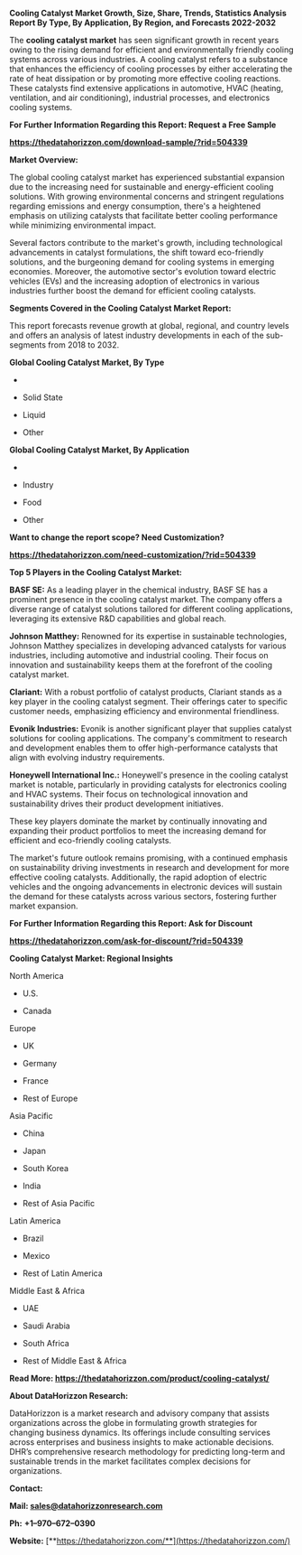 **Cooling Catalyst Market Growth, Size, Share, Trends, Statistics
Analysis Report By Type, By Application, By Region, and Forecasts
2022-2032**

The **cooling catalyst market** has seen significant growth in recent
years owing to the rising demand for efficient and environmentally
friendly cooling systems across various industries. A cooling catalyst
refers to a substance that enhances the efficiency of cooling processes
by either accelerating the rate of heat dissipation or by promoting more
effective cooling reactions. These catalysts find extensive applications
in automotive, HVAC (heating, ventilation, and air conditioning),
industrial processes, and electronics cooling systems.

**For Further Information Regarding this Report: Request a Free Sample**

**<https://thedatahorizzon.com/download-sample/?rid=504339>**

**Market Overview:**

The global cooling catalyst market has experienced substantial expansion
due to the increasing need for sustainable and energy-efficient cooling
solutions. With growing environmental concerns and stringent regulations
regarding emissions and energy consumption, there's a heightened
emphasis on utilizing catalysts that facilitate better cooling
performance while minimizing environmental impact.

Several factors contribute to the market's growth, including
technological advancements in catalyst formulations, the shift toward
eco-friendly solutions, and the burgeoning demand for cooling systems in
emerging economies. Moreover, the automotive sector's evolution toward
electric vehicles (EVs) and the increasing adoption of electronics in
various industries further boost the demand for efficient cooling
catalysts.

**Segments Covered in the Cooling Catalyst Market Report:**

This report forecasts revenue growth at global, regional, and country
levels and offers an analysis of latest industry developments in each of
the sub-segments from 2018 to 2032.

**Global Cooling Catalyst Market, By Type**

-   

-   Solid State

-   Liquid

-   Other

**Global Cooling Catalyst Market, By Application**

-   

-   Industry

-   Food

-   Other

**Want to change the report scope? Need Customization?**

**<https://thedatahorizzon.com/need-customization/?rid=504339>**

**Top 5 Players in the Cooling Catalyst Market:**

**BASF SE:** As a leading player in the chemical industry, BASF SE has a
prominent presence in the cooling catalyst market. The company offers a
diverse range of catalyst solutions tailored for different cooling
applications, leveraging its extensive R&D capabilities and global
reach.

**Johnson Matthey:** Renowned for its expertise in sustainable
technologies, Johnson Matthey specializes in developing advanced
catalysts for various industries, including automotive and industrial
cooling. Their focus on innovation and sustainability keeps them at the
forefront of the cooling catalyst market.

**Clariant:** With a robust portfolio of catalyst products, Clariant
stands as a key player in the cooling catalyst segment. Their offerings
cater to specific customer needs, emphasizing efficiency and
environmental friendliness.

**Evonik Industries:** Evonik is another significant player that
supplies catalyst solutions for cooling applications. The company's
commitment to research and development enables them to offer
high-performance catalysts that align with evolving industry
requirements.

**Honeywell International Inc.:** Honeywell's presence in the cooling
catalyst market is notable, particularly in providing catalysts for
electronics cooling and HVAC systems. Their focus on technological
innovation and sustainability drives their product development
initiatives.

These key players dominate the market by continually innovating and
expanding their product portfolios to meet the increasing demand for
efficient and eco-friendly cooling catalysts.

The market's future outlook remains promising, with a continued emphasis
on sustainability driving investments in research and development for
more effective cooling catalysts. Additionally, the rapid adoption of
electric vehicles and the ongoing advancements in electronic devices
will sustain the demand for these catalysts across various sectors,
fostering further market expansion.

**For Further Information Regarding this Report: Ask for Discount**

**<https://thedatahorizzon.com/ask-for-discount/?rid=504339>**

**Cooling Catalyst Market: Regional Insights**

North America

-   U.S.

-   Canada

Europe

-   UK

-   Germany

-   France

-   Rest of Europe

Asia Pacific

-   China

-   Japan

-   South Korea

-   India

-   Rest of Asia Pacific

Latin America

-   Brazil

-   Mexico

-   Rest of Latin America

Middle East & Africa

-   UAE

-   Saudi Arabia

-   South Africa

-   Rest of Middle East & Africa

**Read More: <https://thedatahorizzon.com/product/cooling-catalyst/>**

**About DataHorizzon Research:**

DataHorizzon is a market research and advisory company that assists
organizations across the globe in formulating growth strategies for
changing business dynamics. Its offerings include consulting services
across enterprises and business insights to make actionable decisions.
DHR’s comprehensive research methodology for predicting long-term and
sustainable trends in the market facilitates complex decisions for
organizations.

**Contact:**

**Mail: <sales@datahorizzonresearch.com>**

**Ph:** **+1–970–672–0390**

**Website:**
[**https://thedatahorizzon.com/**](https://thedatahorizzon.com/)
